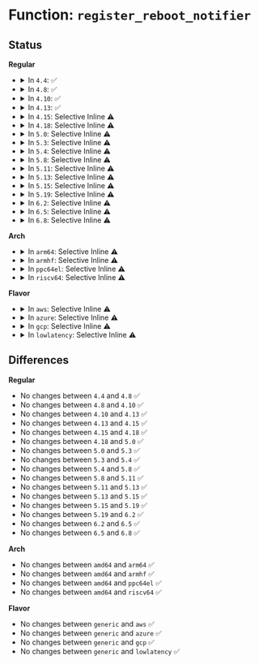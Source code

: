 # Function: <code>register_reboot_notifier</code>

## Status
<b>Regular</b>
<ul>
<li>
<details>
<summary>In <code>4.4</code>: ✅</summary>

```c
int register_reboot_notifier(struct notifier_block *nb);
```

**Collision:** Unique Global

**Inline:** No

**Transformation:** False

**Instances:**

```
In kernel/reboot.c (ffffffff810a2820)
Location: kernel/reboot.c:86
Inline: False
Direct callers:
  - arch/x86/kernel/kvm.c:kvm_guest_init
  - kernel/debug/debug_core.c:kgdb_register_io_module
  - kernel/events/core.c:perf_event_init
  - drivers/acpi/sleep.c:acpi_sleep_init
  - drivers/xen/manage.c:xen_setup_shutdown_event
  - drivers/base/firmware_class.c:firmware_class_init
  - drivers/md/md.c:md_init
```
**Symbols:**

```
ffffffff810a2820-ffffffff810a283a: register_reboot_notifier (STB_GLOBAL)
```
</details>
</li>
<li>
<details>
<summary>In <code>4.8</code>: ✅</summary>

```c
int register_reboot_notifier(struct notifier_block *nb);
```

**Collision:** Unique Global

**Inline:** No

**Transformation:** False

**Instances:**

```
In kernel/reboot.c (ffffffff810a5f30)
Location: kernel/reboot.c:86
Inline: False
Direct callers:
  - arch/x86/kernel/kvm.c:kvm_guest_init
  - kernel/debug/debug_core.c:kgdb_register_io_module
  - kernel/events/core.c:perf_event_init
  - drivers/acpi/sleep.c:acpi_sleep_init
  - drivers/xen/manage.c:xen_setup_shutdown_event
  - drivers/base/firmware_class.c:firmware_class_init
  - drivers/watchdog/watchdog_core.c:__watchdog_register_device
  - drivers/md/md.c:md_init
  - drivers/firmware/efi/capsule.c:capsule_reboot_register
```
**Symbols:**

```
ffffffff810a5f30-ffffffff810a5f4a: register_reboot_notifier (STB_GLOBAL)
```
</details>
</li>
<li>
<details>
<summary>In <code>4.10</code>: ✅</summary>

```c
int register_reboot_notifier(struct notifier_block *nb);
```

**Collision:** Unique Global

**Inline:** No

**Transformation:** False

**Instances:**

```
In kernel/reboot.c (ffffffff810abb90)
Location: kernel/reboot.c:86
Inline: False
Direct callers:
  - arch/x86/kernel/kvm.c:kvm_guest_init
  - kernel/debug/debug_core.c:kgdb_register_io_module
  - kernel/events/core.c:perf_event_init
  - drivers/acpi/sleep.c:acpi_sleep_init
  - drivers/xen/manage.c:xen_setup_shutdown_event
  - drivers/base/firmware_class.c:firmware_class_init
  - drivers/watchdog/watchdog_core.c:__watchdog_register_device
  - drivers/md/md.c:md_init
  - drivers/firmware/efi/capsule.c:capsule_reboot_register
```
**Symbols:**

```
ffffffff810abb90-ffffffff810abbaa: register_reboot_notifier (STB_GLOBAL)
```
</details>
</li>
<li>
<details>
<summary>In <code>4.13</code>: ✅</summary>

```c
int register_reboot_notifier(struct notifier_block *nb);
```

**Collision:** Unique Global

**Inline:** No

**Transformation:** False

**Instances:**

```
In kernel/reboot.c (ffffffff810a8760)
Location: kernel/reboot.c:86
Inline: False
Direct callers:
  - arch/x86/kernel/kvm.c:kvm_guest_init
  - kernel/debug/debug_core.c:kgdb_register_io_module
  - kernel/events/core.c:perf_event_init
  - drivers/acpi/sleep.c:acpi_sleep_init
  - drivers/xen/manage.c:xen_setup_shutdown_event
  - drivers/xen/xenbus/xenbus_xs.c:xs_init
  - drivers/base/firmware_class.c:firmware_class_init
  - drivers/watchdog/watchdog_core.c:__watchdog_register_device
  - drivers/md/md.c:md_init
  - drivers/firmware/efi/capsule.c:capsule_reboot_register
```
**Symbols:**

```
ffffffff810a8760-ffffffff810a877a: register_reboot_notifier (STB_GLOBAL)
```
</details>
</li>
<li>
<details>
<summary>In <code>4.15</code>: Selective Inline ⚠️</summary>

```c
int register_reboot_notifier(struct notifier_block *nb);
```

**Collision:** Unique Global

**Inline:** Selective

**Transformation:** False

**Instances:**

```
In kernel/reboot.c (ffffffff810aef86)
Location: kernel/reboot.c:86
Inline: True
Inline callers:
  - kernel/reboot.c:devm_register_reboot_notifier
Direct callers:
  - kernel/debug/debug_core.c:kgdb_register_io_module
  - kernel/events/core.c:perf_event_init
  - drivers/acpi/sleep.c:acpi_sleep_init
  - drivers/xen/manage.c:xen_setup_shutdown_event
  - drivers/xen/xenbus/xenbus_xs.c:xs_init
  - drivers/base/firmware_class.c:firmware_class_init
  - drivers/md/md.c:md_init
  - drivers/firmware/efi/capsule.c:capsule_reboot_register
```
**Symbols:**

```
ffffffff810aef10-ffffffff810aef2a: register_reboot_notifier (STB_GLOBAL)
```
</details>
</li>
<li>
<details>
<summary>In <code>4.18</code>: Selective Inline ⚠️</summary>

```c
int register_reboot_notifier(struct notifier_block *nb);
```

**Collision:** Unique Global

**Inline:** Selective

**Transformation:** False

**Instances:**

```
In kernel/reboot.c (ffffffff810b5dd3)
Location: kernel/reboot.c:86
Inline: True
Inline callers:
  - kernel/reboot.c:devm_register_reboot_notifier
Direct callers:
  - arch/x86/kernel/kvm.c:kvm_guest_init
  - kernel/events/core.c:perf_event_init
  - drivers/acpi/sleep.c:acpi_sleep_init
  - drivers/xen/manage.c:xen_setup_shutdown_event
  - drivers/xen/xenbus/xenbus_xs.c:xs_init
  - drivers/base/firmware_loader/main.c:firmware_class_init
  - drivers/md/md.c:md_init
  - drivers/firmware/efi/capsule.c:capsule_reboot_register
```
**Symbols:**

```
ffffffff810b5d50-ffffffff810b5d6a: register_reboot_notifier (STB_GLOBAL)
```
</details>
</li>
<li>
<details>
<summary>In <code>5.0</code>: Selective Inline ⚠️</summary>

```c
int register_reboot_notifier(struct notifier_block *nb);
```

**Collision:** Unique Global

**Inline:** Selective

**Transformation:** False

**Instances:**

```
In kernel/reboot.c (ffffffff810bf063)
Location: kernel/reboot.c:87
Inline: True
Inline callers:
  - kernel/reboot.c:devm_register_reboot_notifier
Direct callers:
  - arch/x86/kernel/kvm.c:kvm_guest_init
  - kernel/events/core.c:perf_event_init
  - drivers/acpi/sleep.c:acpi_sleep_init
  - drivers/xen/manage.c:xen_setup_shutdown_event
  - drivers/xen/xenbus/xenbus_xs.c:xs_init
  - drivers/base/firmware_loader/main.c:firmware_class_init
  - drivers/md/md.c:md_init
  - drivers/firmware/efi/capsule.c:capsule_reboot_register
```
**Symbols:**

```
ffffffff810befe0-ffffffff810beffa: register_reboot_notifier (STB_GLOBAL)
```
</details>
</li>
<li>
<details>
<summary>In <code>5.3</code>: Selective Inline ⚠️</summary>

```c
int register_reboot_notifier(struct notifier_block *nb);
```

**Collision:** Unique Global

**Inline:** Selective

**Transformation:** False

**Instances:**

```
In kernel/reboot.c (ffffffff810c5173)
Location: kernel/reboot.c:89
Inline: True
Inline callers:
  - kernel/reboot.c:devm_register_reboot_notifier
Direct callers:
  - arch/x86/kernel/kvm.c:kvm_guest_init
  - kernel/events/core.c:perf_event_init
  - drivers/acpi/sleep.c:acpi_sleep_init
  - drivers/xen/manage.c:xen_setup_shutdown_event
  - drivers/xen/xenbus/xenbus_xs.c:xs_init
  - drivers/base/firmware_loader/main.c:firmware_class_init
  - drivers/md/md.c:md_init
  - drivers/firmware/efi/capsule.c:capsule_reboot_register
```
**Symbols:**

```
ffffffff810c50f0-ffffffff810c510a: register_reboot_notifier (STB_GLOBAL)
```
</details>
</li>
<li>
<details>
<summary>In <code>5.4</code>: Selective Inline ⚠️</summary>

```c
int register_reboot_notifier(struct notifier_block *nb);
```

**Collision:** Unique Global

**Inline:** Selective

**Transformation:** False

**Instances:**

```
In kernel/reboot.c (ffffffff810ce273)
Location: kernel/reboot.c:89
Inline: True
Inline callers:
  - kernel/reboot.c:devm_register_reboot_notifier
Direct callers:
  - arch/x86/kernel/kvm.c:kvm_guest_init
  - kernel/events/core.c:perf_event_init
  - drivers/acpi/sleep.c:acpi_sleep_init
  - drivers/xen/manage.c:xen_setup_shutdown_event
  - drivers/xen/xenbus/xenbus_xs.c:xs_init
  - drivers/base/firmware_loader/main.c:firmware_class_init
  - drivers/watchdog/watchdog_core.c:__watchdog_register_device
  - drivers/md/md.c:md_init
  - drivers/firmware/efi/capsule.c:capsule_reboot_register
```
**Symbols:**

```
ffffffff810ce1f0-ffffffff810ce20a: register_reboot_notifier (STB_GLOBAL)
```
</details>
</li>
<li>
<details>
<summary>In <code>5.8</code>: Selective Inline ⚠️</summary>

```c
int register_reboot_notifier(struct notifier_block *nb);
```

**Collision:** Unique Global

**Inline:** Selective

**Transformation:** False

**Instances:**

```
In kernel/reboot.c (ffffffff810d8043)
Location: kernel/reboot.c:89
Inline: True
Inline callers:
  - kernel/reboot.c:devm_register_reboot_notifier
Direct callers:
  - arch/x86/kernel/cpu/vmware.c:vmware_paravirt_ops_setup
  - arch/x86/kernel/kvm.c:kvm_guest_init
  - kernel/debug/debug_core.c:kgdb_register_io_module
  - kernel/events/core.c:perf_event_init
  - drivers/acpi/sleep.c:acpi_sleep_init
  - drivers/xen/manage.c:xen_setup_shutdown_event
  - drivers/xen/xenbus/xenbus_xs.c:xs_init
  - drivers/base/firmware_loader/main.c:firmware_class_init
  - drivers/watchdog/watchdog_core.c:__watchdog_register_device
  - drivers/md/md.c:md_init
  - drivers/firmware/efi/efi.c:register_update_efi_random_seed
  - drivers/firmware/efi/capsule.c:capsule_reboot_register
```
**Symbols:**

```
ffffffff810d7fc0-ffffffff810d7fda: register_reboot_notifier (STB_GLOBAL)
```
</details>
</li>
<li>
<details>
<summary>In <code>5.11</code>: Selective Inline ⚠️</summary>

```c
int register_reboot_notifier(struct notifier_block *nb);
```

**Collision:** Unique Global

**Inline:** Selective

**Transformation:** False

**Instances:**

```
In kernel/reboot.c (ffffffff810d2ea3)
Location: kernel/reboot.c:89
Inline: True
Inline callers:
  - kernel/reboot.c:devm_register_reboot_notifier
Direct callers:
  - arch/x86/kernel/cpu/vmware.c:vmware_paravirt_ops_setup
  - arch/x86/kernel/kvm.c:kvm_guest_init
  - kernel/debug/debug_core.c:kgdb_register_io_module
  - kernel/events/core.c:perf_event_init
  - drivers/acpi/sleep.c:acpi_sleep_init
  - drivers/xen/manage.c:xen_setup_shutdown_event
  - drivers/xen/xenbus/xenbus_xs.c:xs_init
  - drivers/base/firmware_loader/main.c:firmware_class_init
  - drivers/watchdog/watchdog_core.c:__watchdog_register_device
  - drivers/md/md.c:md_init
  - drivers/firmware/efi/efi.c:register_update_efi_random_seed
  - drivers/firmware/efi/capsule.c:capsule_reboot_register
```
**Symbols:**

```
ffffffff810d2e20-ffffffff810d2e3a: register_reboot_notifier (STB_GLOBAL)
```
</details>
</li>
<li>
<details>
<summary>In <code>5.13</code>: Selective Inline ⚠️</summary>

```c
int register_reboot_notifier(struct notifier_block *nb);
```

**Collision:** Unique Global

**Inline:** Selective

**Transformation:** False

**Instances:**

```
In kernel/reboot.c (ffffffff810d4ba3)
Location: kernel/reboot.c:89
Inline: True
Inline callers:
  - kernel/reboot.c:devm_register_reboot_notifier
Direct callers:
  - arch/x86/kernel/cpu/vmware.c:vmware_platform_setup
  - arch/x86/kernel/kvm.c:kvm_guest_init
  - kernel/debug/debug_core.c:kgdb_register_io_module
  - kernel/events/core.c:perf_event_init
  - drivers/acpi/sleep.c:acpi_sleep_init
  - drivers/xen/manage.c:xen_setup_shutdown_event
  - drivers/xen/xenbus/xenbus_xs.c:xs_init
  - drivers/base/firmware_loader/main.c:firmware_class_init
  - drivers/watchdog/watchdog_core.c:__watchdog_register_device
  - drivers/md/md.c:md_init
  - drivers/firmware/efi/efi.c:register_update_efi_random_seed
  - drivers/firmware/efi/capsule.c:capsule_reboot_register
```
**Symbols:**

```
ffffffff810d4b20-ffffffff810d4b3a: register_reboot_notifier (STB_GLOBAL)
```
</details>
</li>
<li>
<details>
<summary>In <code>5.15</code>: Selective Inline ⚠️</summary>

```c
int register_reboot_notifier(struct notifier_block *nb);
```

**Collision:** Unique Global

**Inline:** Selective

**Transformation:** False

**Instances:**

```
In kernel/reboot.c (ffffffff810e7d6a)
Location: kernel/reboot.c:90
Inline: True
Inline callers:
  - kernel/reboot.c:devm_register_reboot_notifier
Direct callers:
  - arch/x86/kernel/cpu/vmware.c:vmware_platform_setup
  - arch/x86/kernel/kvm.c:kvm_guest_init
  - kernel/debug/debug_core.c:kgdb_register_io_module
  - kernel/events/core.c:perf_event_init
  - drivers/acpi/sleep.c:acpi_sleep_init
  - drivers/xen/manage.c:xen_setup_shutdown_event
  - drivers/xen/xenbus/xenbus_xs.c:xs_init
  - drivers/base/firmware_loader/main.c:firmware_class_init
  - drivers/watchdog/watchdog_core.c:__watchdog_register_device
  - drivers/md/md.c:md_init
  - drivers/firmware/efi/efi.c:register_update_efi_random_seed
  - drivers/firmware/efi/capsule.c:capsule_reboot_register
```
**Symbols:**

```
ffffffff810e7ce0-ffffffff810e7cfa: register_reboot_notifier (STB_GLOBAL)
```
</details>
</li>
<li>
<details>
<summary>In <code>5.19</code>: Selective Inline ⚠️</summary>

```c
int register_reboot_notifier(struct notifier_block *nb);
```

**Collision:** Unique Global

**Inline:** Selective

**Transformation:** False

**Instances:**

```
In kernel/reboot.c (ffffffff811020ea)
Location: kernel/reboot.c:99
Inline: True
Inline callers:
  - kernel/reboot.c:devm_register_reboot_notifier
Direct callers:
  - arch/x86/kernel/cpu/vmware.c:vmware_platform_setup
  - arch/x86/kernel/kvm.c:kvm_guest_init
  - kernel/debug/debug_core.c:kgdb_register_io_module
  - kernel/events/core.c:perf_event_init
  - drivers/acpi/sleep.c:acpi_sleep_init
  - drivers/xen/manage.c:xen_setup_shutdown_event
  - drivers/xen/xenbus/xenbus_xs.c:xs_init
  - drivers/base/firmware_loader/main.c:firmware_class_init
  - drivers/watchdog/watchdog_core.c:__watchdog_register_device
  - drivers/md/md.c:md_init
  - drivers/firmware/efi/efi.c:register_update_efi_random_seed
  - drivers/firmware/efi/capsule.c:capsule_reboot_register
```
**Symbols:**

```
ffffffff81102040-ffffffff81102062: register_reboot_notifier (STB_GLOBAL)
```
</details>
</li>
<li>
<details>
<summary>In <code>6.2</code>: Selective Inline ⚠️</summary>

```c
int register_reboot_notifier(struct notifier_block *nb);
```

**Collision:** Unique Global

**Inline:** Selective

**Transformation:** False

**Instances:**

```
In kernel/reboot.c (ffffffff8112737a)
Location: kernel/reboot.c:99
Inline: True
Inline callers:
  - kernel/reboot.c:devm_register_reboot_notifier
Direct callers:
  - arch/x86/kernel/cpu/vmware.c:vmware_platform_setup
  - arch/x86/kernel/kvm.c:kvm_guest_init
  - kernel/debug/debug_core.c:kgdb_register_io_module
  - kernel/events/core.c:perf_event_init
  - drivers/acpi/sleep.c:acpi_sleep_init
  - drivers/xen/manage.c:xen_setup_shutdown_event
  - drivers/xen/xenbus/xenbus_xs.c:xs_init
  - drivers/base/firmware_loader/main.c:firmware_class_init
  - drivers/watchdog/watchdog_core.c:__watchdog_register_device
  - drivers/md/md.c:md_init
  - drivers/firmware/efi/efi.c:register_update_efi_random_seed
  - drivers/firmware/efi/capsule.c:capsule_reboot_register
```
**Symbols:**

```
ffffffff811272b0-ffffffff811272d2: register_reboot_notifier (STB_GLOBAL)
```
</details>
</li>
<li>
<details>
<summary>In <code>6.5</code>: Selective Inline ⚠️</summary>

```c
int register_reboot_notifier(struct notifier_block *nb);
```

**Collision:** Unique Global

**Inline:** Selective

**Transformation:** False

**Instances:**

```
In kernel/reboot.c (ffffffff8113481a)
Location: kernel/reboot.c:99
Inline: True
Inline callers:
  - kernel/reboot.c:devm_register_reboot_notifier
Direct callers:
  - arch/x86/kernel/cpu/vmware.c:vmware_platform_setup
  - arch/x86/kernel/kvm.c:kvm_guest_init
  - kernel/debug/debug_core.c:kgdb_register_io_module
  - kernel/events/core.c:perf_event_init
  - drivers/acpi/sleep.c:acpi_sleep_init
  - drivers/xen/manage.c:xen_setup_shutdown_event
  - drivers/xen/xenbus/xenbus_xs.c:xs_init
  - drivers/base/firmware_loader/main.c:firmware_class_init
  - drivers/watchdog/watchdog_core.c:__watchdog_register_device
  - drivers/md/md.c:md_init
  - drivers/firmware/efi/efi.c:register_update_efi_random_seed
  - drivers/firmware/efi/capsule.c:capsule_reboot_register
```
**Symbols:**

```
ffffffff81134750-ffffffff81134772: register_reboot_notifier (STB_GLOBAL)
```
</details>
</li>
<li>
<details>
<summary>In <code>6.8</code>: Selective Inline ⚠️</summary>

```c
int register_reboot_notifier(struct notifier_block *nb);
```

**Collision:** Unique Global

**Inline:** Selective

**Transformation:** False

**Instances:**

```
In kernel/reboot.c (ffffffff8113f80a)
Location: kernel/reboot.c:109
Inline: True
Inline callers:
  - kernel/reboot.c:devm_register_reboot_notifier
Direct callers:
  - arch/x86/kernel/cpu/vmware.c:vmware_platform_setup
  - arch/x86/kernel/kvm.c:kvm_guest_init
  - kernel/debug/debug_core.c:kgdb_register_io_module
  - kernel/events/core.c:perf_event_init
  - drivers/acpi/sleep.c:acpi_sleep_init
  - drivers/xen/manage.c:xen_setup_shutdown_event
  - drivers/xen/xenbus/xenbus_xs.c:xs_init
  - drivers/base/firmware_loader/main.c:firmware_class_init
  - drivers/watchdog/watchdog_core.c:__watchdog_register_device
  - drivers/md/md.c:md_init
  - drivers/firmware/efi/efi.c:register_update_efi_random_seed
  - drivers/firmware/efi/capsule.c:capsule_reboot_register
```
**Symbols:**

```
ffffffff8113f740-ffffffff8113f762: register_reboot_notifier (STB_GLOBAL)
```
</details>
</li>
</ul>
<b>Arch</b>
<ul>
<li>
<details>
<summary>In <code>arm64</code>: Selective Inline ⚠️</summary>

```c
int register_reboot_notifier(struct notifier_block *nb);
```

**Collision:** Unique Global

**Inline:** Selective

**Transformation:** False

**Instances:**

```
In kernel/reboot.c (ffff80001012dc20)
Location: kernel/reboot.c:89
Inline: True
Inline callers:
  - kernel/reboot.c:devm_register_reboot_notifier
Direct callers:
  - virt/kvm/kvm_main.c:kvm_init
  - kernel/events/core.c:perf_event_init
  - drivers/xen/manage.c:xen_setup_shutdown_event
  - drivers/xen/xenbus/xenbus_xs.c:xs_init
  - drivers/base/firmware_loader/main.c:firmware_class_init
  - drivers/watchdog/watchdog_core.c:__watchdog_register_device
  - drivers/md/md.c:md_init
  - drivers/firmware/arm_sdei.c:sdei_probe
  - drivers/firmware/efi/capsule.c:capsule_reboot_register
```
**Symbols:**

```
ffff80001012db70-ffff80001012dba4: register_reboot_notifier (STB_GLOBAL)
```
</details>
</li>
<li>
<details>
<summary>In <code>armhf</code>: Selective Inline ⚠️</summary>

```c
int register_reboot_notifier(struct notifier_block *nb);
```

**Collision:** Unique Global

**Inline:** Selective

**Transformation:** False

**Instances:**

```
In kernel/reboot.c (c037dab0)
Location: kernel/reboot.c:89
Inline: True
Inline callers:
  - kernel/reboot.c:devm_register_reboot_notifier
Direct callers:
  - kernel/debug/debug_core.c:kgdb_register_io_module
  - kernel/events/core.c:perf_event_init
  - drivers/base/firmware_loader/main.c:firmware_class_init
  - drivers/mtd/mtdcore.c:mtd_device_parse_register
  - drivers/watchdog/watchdog_core.c:__watchdog_register_device
  - drivers/md/md.c:md_init
  - drivers/firmware/efi/capsule.c:capsule_reboot_register
```
**Symbols:**

```
c037da24-c037da4c: register_reboot_notifier (STB_GLOBAL)
```
</details>
</li>
<li>
<details>
<summary>In <code>ppc64el</code>: Selective Inline ⚠️</summary>

```c
int register_reboot_notifier(struct notifier_block *nb);
```

**Collision:** Unique Global

**Inline:** Selective

**Transformation:** False

**Instances:**

```
In kernel/reboot.c (c000000000176aa8)
Location: kernel/reboot.c:89
Inline: True
Inline callers:
  - kernel/reboot.c:devm_register_reboot_notifier
Direct callers:
  - kernel/debug/debug_core.c:kgdb_register_io_module
  - kernel/events/core.c:perf_event_init
  - drivers/base/firmware_loader/main.c:firmware_class_init
  - drivers/watchdog/watchdog_core.c:__watchdog_register_device
  - drivers/md/md.c:md_init
  - drivers/cpufreq/powernv-cpufreq.c:powernv_cpufreq_init
```
**Symbols:**

```
c000000000176980-c0000000001769c0: register_reboot_notifier (STB_GLOBAL)
```
</details>
</li>
<li>
<details>
<summary>In <code>riscv64</code>: Selective Inline ⚠️</summary>

```c
int register_reboot_notifier(struct notifier_block *nb);
```

**Collision:** Unique Global

**Inline:** Selective

**Transformation:** False

**Instances:**

```
In kernel/reboot.c (ffffffe0000e1ce4)
Location: kernel/reboot.c:89
Inline: True
Inline callers:
  - kernel/reboot.c:devm_register_reboot_notifier
Direct callers:
  - kernel/events/core.c:perf_event_init
  - drivers/base/firmware_loader/main.c:firmware_class_init
  - drivers/watchdog/watchdog_core.c:__watchdog_register_device
  - drivers/md/md.c:md_init
```
**Symbols:**

```
ffffffe0000e1c44-ffffffe0000e1c76: register_reboot_notifier (STB_GLOBAL)
```
</details>
</li>
</ul>
<b>Flavor</b>
<ul>
<li>
<details>
<summary>In <code>aws</code>: Selective Inline ⚠️</summary>

```c
int register_reboot_notifier(struct notifier_block *nb);
```

**Collision:** Unique Global

**Inline:** Selective

**Transformation:** False

**Instances:**

```
In kernel/reboot.c (ffffffff810c85f3)
Location: kernel/reboot.c:89
Inline: True
Inline callers:
  - kernel/reboot.c:devm_register_reboot_notifier
Direct callers:
  - arch/x86/kernel/kvm.c:kvm_guest_init
  - kernel/events/core.c:perf_event_init
  - drivers/acpi/sleep.c:acpi_sleep_init
  - drivers/xen/manage.c:xen_setup_shutdown_event
  - drivers/xen/xenbus/xenbus_xs.c:xs_init
  - drivers/base/firmware_loader/main.c:firmware_class_init
  - drivers/watchdog/watchdog_core.c:__watchdog_register_device
  - drivers/md/md.c:md_init
  - drivers/firmware/efi/capsule.c:capsule_reboot_register
```
**Symbols:**

```
ffffffff810c8570-ffffffff810c858a: register_reboot_notifier (STB_GLOBAL)
```
</details>
</li>
<li>
<details>
<summary>In <code>azure</code>: Selective Inline ⚠️</summary>

```c
int register_reboot_notifier(struct notifier_block *nb);
```

**Collision:** Unique Global

**Inline:** Selective

**Transformation:** False

**Instances:**

```
In kernel/reboot.c (ffffffff810b6e13)
Location: kernel/reboot.c:89
Inline: True
Inline callers:
  - kernel/reboot.c:devm_register_reboot_notifier
Direct callers:
  - arch/x86/kernel/kvm.c:kvm_guest_init
  - kernel/events/core.c:perf_event_init
  - drivers/acpi/sleep.c:acpi_sleep_init
  - drivers/base/firmware_loader/main.c:firmware_class_init
  - drivers/watchdog/watchdog_core.c:__watchdog_register_device
  - drivers/md/md.c:md_init
  - drivers/firmware/efi/capsule.c:capsule_reboot_register
```
**Symbols:**

```
ffffffff810b6d90-ffffffff810b6daa: register_reboot_notifier (STB_GLOBAL)
```
</details>
</li>
<li>
<details>
<summary>In <code>gcp</code>: Selective Inline ⚠️</summary>

```c
int register_reboot_notifier(struct notifier_block *nb);
```

**Collision:** Unique Global

**Inline:** Selective

**Transformation:** False

**Instances:**

```
In kernel/reboot.c (ffffffff810c7b23)
Location: kernel/reboot.c:89
Inline: True
Inline callers:
  - kernel/reboot.c:devm_register_reboot_notifier
Direct callers:
  - arch/x86/kernel/kvm.c:kvm_guest_init
  - kernel/events/core.c:perf_event_init
  - drivers/acpi/sleep.c:acpi_sleep_init
  - drivers/xen/manage.c:xen_setup_shutdown_event
  - drivers/xen/xenbus/xenbus_xs.c:xs_init
  - drivers/base/firmware_loader/main.c:firmware_class_init
  - drivers/watchdog/watchdog_core.c:__watchdog_register_device
  - drivers/md/md.c:md_init
  - drivers/firmware/efi/capsule.c:capsule_reboot_register
```
**Symbols:**

```
ffffffff810c7aa0-ffffffff810c7aba: register_reboot_notifier (STB_GLOBAL)
```
</details>
</li>
<li>
<details>
<summary>In <code>lowlatency</code>: Selective Inline ⚠️</summary>

```c
int register_reboot_notifier(struct notifier_block *nb);
```

**Collision:** Unique Global

**Inline:** Selective

**Transformation:** False

**Instances:**

```
In kernel/reboot.c (ffffffff810d0013)
Location: kernel/reboot.c:89
Inline: True
Inline callers:
  - kernel/reboot.c:devm_register_reboot_notifier
Direct callers:
  - arch/x86/kernel/kvm.c:kvm_guest_init
  - kernel/events/core.c:perf_event_init
  - drivers/acpi/sleep.c:acpi_sleep_init
  - drivers/xen/manage.c:xen_setup_shutdown_event
  - drivers/xen/xenbus/xenbus_xs.c:xs_init
  - drivers/base/firmware_loader/main.c:firmware_class_init
  - drivers/watchdog/watchdog_core.c:__watchdog_register_device
  - drivers/md/md.c:md_init
  - drivers/firmware/efi/capsule.c:capsule_reboot_register
```
**Symbols:**

```
ffffffff810cff90-ffffffff810cffaa: register_reboot_notifier (STB_GLOBAL)
```
</details>
</li>
</ul>

## Differences
<b>Regular</b>
<ul>
<li>
No changes between <code>4.4</code> and <code>4.8</code> ✅
</li>
<li>
No changes between <code>4.8</code> and <code>4.10</code> ✅
</li>
<li>
No changes between <code>4.10</code> and <code>4.13</code> ✅
</li>
<li>
No changes between <code>4.13</code> and <code>4.15</code> ✅
</li>
<li>
No changes between <code>4.15</code> and <code>4.18</code> ✅
</li>
<li>
No changes between <code>4.18</code> and <code>5.0</code> ✅
</li>
<li>
No changes between <code>5.0</code> and <code>5.3</code> ✅
</li>
<li>
No changes between <code>5.3</code> and <code>5.4</code> ✅
</li>
<li>
No changes between <code>5.4</code> and <code>5.8</code> ✅
</li>
<li>
No changes between <code>5.8</code> and <code>5.11</code> ✅
</li>
<li>
No changes between <code>5.11</code> and <code>5.13</code> ✅
</li>
<li>
No changes between <code>5.13</code> and <code>5.15</code> ✅
</li>
<li>
No changes between <code>5.15</code> and <code>5.19</code> ✅
</li>
<li>
No changes between <code>5.19</code> and <code>6.2</code> ✅
</li>
<li>
No changes between <code>6.2</code> and <code>6.5</code> ✅
</li>
<li>
No changes between <code>6.5</code> and <code>6.8</code> ✅
</li>
</ul>
<b>Arch</b>
<ul>
<li>
No changes between <code>amd64</code> and <code>arm64</code> ✅
</li>
<li>
No changes between <code>amd64</code> and <code>armhf</code> ✅
</li>
<li>
No changes between <code>amd64</code> and <code>ppc64el</code> ✅
</li>
<li>
No changes between <code>amd64</code> and <code>riscv64</code> ✅
</li>
</ul>
<b>Flavor</b>
<ul>
<li>
No changes between <code>generic</code> and <code>aws</code> ✅
</li>
<li>
No changes between <code>generic</code> and <code>azure</code> ✅
</li>
<li>
No changes between <code>generic</code> and <code>gcp</code> ✅
</li>
<li>
No changes between <code>generic</code> and <code>lowlatency</code> ✅
</li>
</ul>
